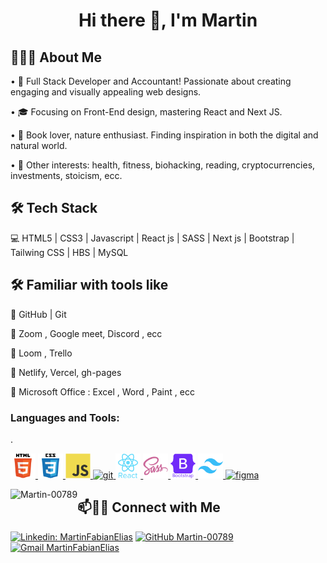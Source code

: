 <h1 align="center"> Hi there 👋, I'm Martin</h1>

👨🏻‍💻 About Me 
---


• 🤔 Full Stack Developer and Accountant! Passionate about creating engaging and visually appealing web designs.  

• 🎓 Focusing on Front-End design, mastering React and Next JS. 

• 🌱 Book lover, nature enthusiast. Finding inspiration in both the digital and natural world.  

• 🌟 Other interests: health, fitness, biohacking, reading, cryptocurrencies, investments, stoicism, ecc.  

🛠 Tech Stack
---
💻 HTML5 | CSS3 | Javascript | React js | SASS | Next js | Bootstrap | Tailwing CSS | HBS | MySQL

🛠 Familiar with tools like
---
🔧 GitHub | Git

🔧 Zoom , Google meet, Discord , ecc   

🔧 Loom , Trello   

🔧 Netlify, Vercel, gh-pages  

🔧 Microsoft Office : Excel , Word , Paint , ecc

<h3 align="left">Languages and Tools:</h3>.
<p>
      <a href="https://www.w3.org/html/" target="_blank" rel="noreferrer"> <img src="https://raw.githubusercontent.com/devicons/devicon/master/icons/html5/html5-original-wordmark.svg" alt="html5" width="40" height="40"/> </a> 
     <a href="https://www.w3schools.com/css/" target="_blank" rel="noreferrer"> <img src="https://raw.githubusercontent.com/devicons/devicon/master/icons/css3/css3-original-wordmark.svg" alt="css3" width="40" height="40"/> </a> 
      <a href="https://developer.mozilla.org/en-US/docs/Web/JavaScript" target="_blank" rel="noreferrer"> <img src="https://raw.githubusercontent.com/devicons/devicon/master/icons/javascript/javascript-original.svg" alt="javascript" width="40" height="40"/> </a> 
    <a href="https://git-scm.com/" target="_blank" rel="noreferrer"> <img src="https://www.vectorlogo.zone/logos/git-scm/git-scm-icon.svg" alt="git" width="40" height="40"/> </a> 
    <a href="https://reactjs.org/" target="_blank" rel="noreferrer"> <img src="https://raw.githubusercontent.com/devicons/devicon/master/icons/react/react-original-wordmark.svg" alt="react" width="40" height="40"/> </a> 
      <a href="https://sass-lang.com/" target="_blank" rel="noreferrer"> <img src="https://github.com/devicons/devicon/blob/master/icons/sass/sass-original.svg" alt="sass" width="40" height="40"/> </a> 
<a href="https://getbootstrap.com" target="_blank" rel="noreferrer"> <img src="https://raw.githubusercontent.com/devicons/devicon/master/icons/bootstrap/bootstrap-plain-wordmark.svg" alt="bootstrap" width="40" height="40"/> </a>
<a href="https://tailwindcss.com/" target="_blank" rel="noreferrer"> <img src="https://github.com/devicons/devicon/blob/master/icons/tailwindcss/tailwindcss-plain.svg" alt="Tailwind CSS" width="40" height="40"/> </a>
<a href="https://www.figma.com/" target="_blank" rel="noreferrer"> <img src="https://www.vectorlogo.zone/logos/figma/figma-icon.svg" alt="figma" width="40" height="40"/> </a> </p> 
<p><img align="left" src="https://github-readme-stats.vercel.app/api/top-langs?username=Martin-00789&show_icons=true&locale=en&layout=compact" alt="Martin-00789" /></p>

📫🤝🏻 Connect with Me
---
[![Linkedin: MartinFabianElias](https://img.shields.io/badge/-MartinFabianElias-blue?style=flatsquare&logo=Linkedin&logoColor=white&link=https://www.linkedin.com/in/martin-elias-236174266/)](https://www.linkedin.com/in/martin-elias-236174266/)
[![GitHub Martin-00789](https://img.shields.io/github/followers/Martin-00789?label=follow&style=social)](https://github.com/Martin-00789)
[![Gmail MartinFabianElias](https://img.shields.io/badge/Gmail-martinfab.elias89%40gmail.com-success)](mailto:martinfab.elias89@gmail.com)
